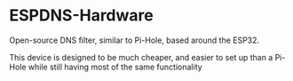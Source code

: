 # ESPDNS-Hardware

Open-source DNS filter, similar to Pi-Hole, based around the ESP32. 

This device is designed to be much cheaper, and easier to set up than a Pi-Hole while still having most of the same functionality
